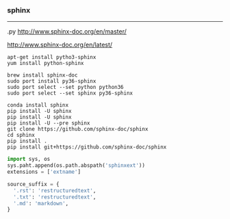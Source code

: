 ### sphinx
---
.py
http://www.sphinx-doc.org/en/master/

http://www.sphinx-doc.org/en/latest/

```
apt-get install pytho3-sphinx
yum install python-sphinx

brew install sphinx-doc
sudo port install py36-sphinx
sudo port select --set python python36
sudo port select --set sphinx py36-sphinx

conda install sphinx
pip install -U sphinx
pip install -U sphinx
pip install -U --pre sphinx
git clone https://github.com/sphinx-doc/sphinx
cd sphinx
pip install .
pip install git+https://github.com/sphinx-doc/sphinx
```

```py
import sys, os
sys.paht.append(os.path.abspath('sphinxext'))
extensions = ['extname']

source_suffix = {
  '.rst': 'restructuredtext',
  '.txt': 'restructuredtext',
  '.md': 'markdown',
}
```

```
```

